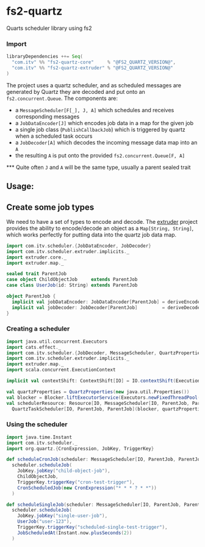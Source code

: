 # fs2-quartz
Quarts scheduler library using fs2

### Import
```scala
libraryDependencies ++= Seq(
  "com.itv" %% "fs2-quartz-core"     % "@FS2_QUARTZ_VERSION@",
  "com.itv" %% "fs2-quartz-extruder" % "@FS2_QUARTZ_VERSION@"
)
```

The project uses a quartz scheduler, and as scheduled messages are generated by Quartz they are
decoded and put onto an `fs2.concurrent.Queue`. The components are:
* a `MessageScheduler[F[_], J, A]` which schedules and receives corresponding messages
* a `JobDataEncoder[J]` which encodes job data in a map for the given job
* a single job class (`PublishCallbackJob`) which is triggered by quartz when a scheduled task occurs
* a `JobDecoder[A]` which decodes the incoming message data map into an `A`
* the resulting `A` is put onto the provided `fs2.concurrent.Queue[F, A]`

*** Quite often `J` and `A` will be the same type, usually a parent sealed trait

## Usage:

## Create some job types
We need to have a set of types to encode and decode.
The [extruder](https://janstenpickle.github.io/extruder/) project provides the ability to
encode/decode an object as a `Map[String, String]`, which works perfectly for 
putting data into the quartz job data map.
```scala mdoc
import com.itv.scheduler.{JobDataEncoder, JobDecoder}
import com.itv.scheduler.extruder.implicits._
import extruder.core._
import extruder.map._

sealed trait ParentJob
case object ChildObjectJob     extends ParentJob
case class UserJob(id: String) extends ParentJob

object ParentJob {
  implicit val jobDataEncoder: JobDataEncoder[ParentJob] = deriveEncoder[ParentJob]
  implicit val jobDecoder: JobDecoder[ParentJob]         = deriveDecoder[ParentJob]
}
```

### Creating a scheduler
```scala mdoc
import java.util.concurrent.Executors
import cats.effect._
import com.itv.scheduler.{JobDecoder, MessageScheduler, QuartzProperties, QuartzTaskScheduler}
import com.itv.scheduler.extruder.implicits._
import extruder.map._
import scala.concurrent.ExecutionContext

implicit val contextShift: ContextShift[IO] = IO.contextShift(ExecutionContext.global)

val quartzProperties = QuartzProperties(new java.util.Properties())
val blocker = Blocker.liftExecutorService(Executors.newFixedThreadPool(8))
val schedulerResource: Resource[IO, MessageScheduler[IO, ParentJob, ParentJob]] =
  QuartzTaskScheduler[IO, ParentJob, ParentJob](blocker, quartzProperties)
```

### Using the scheduler
```scala mdoc
import java.time.Instant
import com.itv.scheduler._
import org.quartz.{CronExpression, JobKey, TriggerKey}

def scheduleCronJob(scheduler: MessageScheduler[IO, ParentJob, ParentJob]): IO[Option[Instant]] =
  scheduler.scheduleJob(
    JobKey.jobKey("child-object-job"),
    ChildObjectJob,
    TriggerKey.triggerKey("cron-test-trigger"),
    CronScheduledJob(new CronExpression("* * * ? * *"))
  )

def scheduleSingleJob(scheduler: MessageScheduler[IO, ParentJob, ParentJob]): IO[Option[Instant]] =
  scheduler.scheduleJob(
    JobKey.jobKey("single-user-job"),
    UserJob("user-123"),
    TriggerKey.triggerKey("scheduled-single-test-trigger"),
    JobScheduledAt(Instant.now.plusSeconds(2))
  )
```
